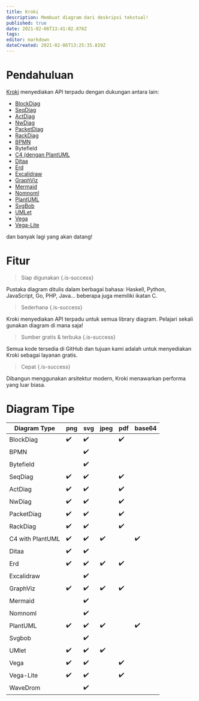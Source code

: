 ```yaml
---
title: Kroki
description: Membuat diagram dari deskripsi tekstual!
published: true
date: 2021-02-06T13:41:02.876Z
tags: 
editor: markdown
dateCreated: 2021-02-06T13:25:35.819Z
---
```


# Pendahuluan
[Kroki](https://kroki.io/) menyediakan API terpadu dengan dukungan antara lain:
- [BlockDiag](http://blockdiag.com/)
- [SeqDiag](http://blockdiag.com/en/seqdiag/index.html)
- [ActDiag](http://blockdiag.com/en/actdiag/index.html)
- [NwDiag](http://blockdiag.com/en/nwdiag/)
- [PacketDiag](http://blockdiag.com/en/packetdiag/index.html)
- [RackDiag](http://blockdiag.com/en/nwdiag/rackdiag-examples.html)
- [BPMN](https://bpmn.io/)
- Bytefield
- [C4 (dengan PlantUML](https://c4model.com/)
- [Ditaa](https://plantuml.com/ditaa)
- [Erd](https://www.smartdraw.com/entity-relationship-diagram/)
- [Excalidraw](https://excalidraw.com/)
- [GraphViz](https://graphviz.org/)
- [Mermaid](https://mermaid-js.github.io/mermaid/#/)
- [Nomnoml](https://rstudio.github.io/nomnoml/)
- [PlantUML](https://plantuml.com/)
- [SvgBob](https://ivanceras.github.io/content/Svgbob/Specification.html)
- [UMLet](https://www.umlet.com/)
- [Vega](https://vega.github.io/vega/)
- [Vega-Lite](https://vega.github.io/vega-lite/docs/selection.html)

dan banyak lagi yang akan datang!

# Fitur
> Siap digunakan
{.is-success}

Pustaka diagram ditulis dalam berbagai bahasa: Haskell, Python, JavaScript, Go, PHP, Java... beberapa juga memiliki ikatan C.
> Sederhana
{.is-success}

Kroki menyediakan API terpadu untuk semua library diagram. Pelajari sekali gunakan diagram di mana saja!
> Sumber gratis &amp; terbuka
{.is-success}

Semua kode tersedia di GitHub dan tujuan kami adalah untuk menyediakan Kroki sebagai layanan gratis.
> Cepat
{.is-success}

Dibangun menggunakan arsitektur modern, Kroki menawarkan performa yang luar biasa.

# Diagram Tipe
| Diagram Type     | png | svg | jpeg | pdf | base64 |
|------------------|-----|-----|------|-----|--------|
| BlockDiag        | ✔️   | ✔️   |      | ✔️   | ️       |
| BPMN             | ️    | ✔️   |      | ️    | ️       |
| Bytefield        | ️    | ✔️   |      | ️    | ️       |
| SeqDiag          | ✔️   | ✔️   |      | ✔️   | ️       |
| ActDiag          | ✔️   | ✔️   |      | ✔️   | ️       |
| NwDiag           | ✔️   | ✔️   |      | ✔️   | ️       |
| PacketDiag       | ✔️   | ✔️   |      | ✔️   | ️       |
| RackDiag         | ✔️   | ✔️   |      | ✔️   | ️       |
| C4 with PlantUML | ✔️   | ✔️   | ✔️    | ️    | ✔️      |
| Ditaa            | ✔️   | ✔️   |      | ️    | ️       |
| Erd              | ✔️   | ✔️   | ✔️    | ✔️   | ️       |
| Excalidraw       | ️    | ✔️   | ️     | ️    | ️       |
| GraphViz         | ✔️   | ✔️   | ✔️    | ✔️   |        |
| Mermaid          |     | ✔️   |      |     |        |
| Nomnoml          | ️    | ✔️   | ️     |     |        |
| PlantUML         | ✔️   | ✔️   | ✔️    | ️    | ✔️      |
| Svgbob           | ️    | ✔️   | ️     | ️    |        |
| UMlet            | ✔️   | ✔️   | ✔️    | ️    |        |
| Vega             | ✔️   | ✔️   |      | ✔️   | ️       |
| Vega-Lite        | ✔️   | ✔️   |      | ✔️   | ️       |
| WaveDrom         |     | ✔️   |      |     | ️       |